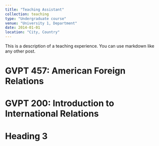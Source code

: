 ```yaml
---
title: "Teaching Assistant"
collection: teaching
type: "Undergraduate course"
venue: "University 1, Department"
date: 2014-01-01
location: "City, Country"
---
```


This is a description of a teaching experience. You can use markdown like any other post.

GVPT 457: American Foreign Relations
======

GVPT 200: Introduction to International Relations 
======

Heading 3
======